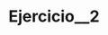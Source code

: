 # Ejercicio__2
<!DOCTYPE html>
<html lang="en">
<head>
<meta charset="UTF-8">
<meta http-equiv="X-UA-compatible" content="IE=edge">
<meta name="viewport" content="width=device-width, initial-scale=1.0">

<title>Ejercicio2</title>

<!-- Archivos de estilos-->
<link rel="stylesheet" href="img/">
<link rel="stylesheet" href="index.css">
<link rel="stylesheet" href="css/configuracion.css">
<link rel="stylesheet" href="js/js.js">

<!-- Google fonts-->
<link rel="preconnect" href="https://fonts.googleapis.com">
<link rel="preconnect" href="https://fonts.gstatic.com" crossorigin>
<link href="https://fonts.googleapis.com/css2?family=Merriweather:wght@300&family=Roboto+Serif:wght@100&family=Roboto:ital,wght@0,500;1,100&family=Vollkorn:ital@1&family=Yantramanav:wght@100;400&display=swap" rel="stylesheet">
